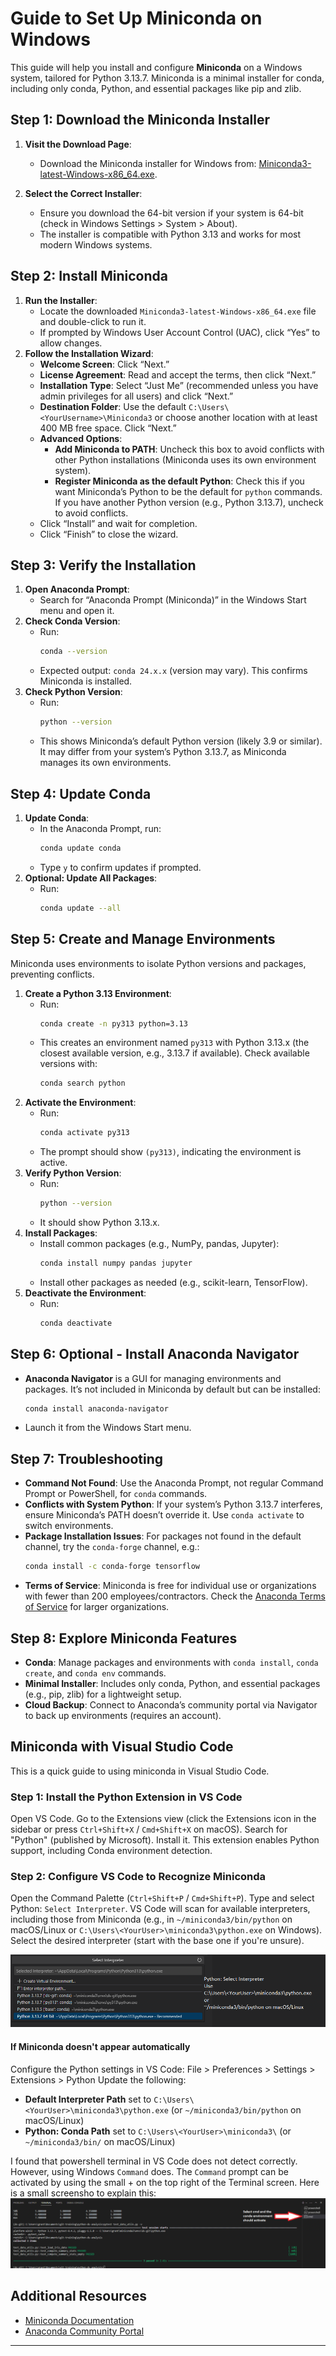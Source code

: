 
# Guide to Set Up Miniconda on Windows

This guide will help you install and configure **Miniconda** on a Windows system, tailored for Python 3.13.7. Miniconda is a minimal installer for conda, including only conda, Python, and essential packages like pip and zlib.

## Step 1: Download the Miniconda Installer
1. **Visit the Download Page**:
   - Download the Miniconda installer for Windows from: [Miniconda3-latest-Windows-x86_64.exe](https://repo.anaconda.com/miniconda/Miniconda3-latest-Windows-x86_64.exe).
   
2. **Select the Correct Installer**:
   - Ensure you download the 64-bit version if your system is 64-bit (check in Windows Settings > System > About).
   - The installer is compatible with Python 3.13 and works for most modern Windows systems.

## Step 2: Install Miniconda
1. **Run the Installer**:
   - Locate the downloaded `Miniconda3-latest-Windows-x86_64.exe` file and double-click to run it.
   - If prompted by Windows User Account Control (UAC), click “Yes” to allow changes.
2. **Follow the Installation Wizard**:
   - **Welcome Screen**: Click “Next.”
   - **License Agreement**: Read and accept the terms, then click “Next.”
   - **Installation Type**: Select “Just Me” (recommended unless you have admin privileges for all users) and click “Next.”
   - **Destination Folder**: Use the default `C:\Users\<YourUsername>\Miniconda3` or choose another location with at least 400 MB free space. Click “Next.”
   - **Advanced Options**:
     - **Add Miniconda to PATH**: Uncheck this box to avoid conflicts with other Python installations (Miniconda uses its own environment system).
     - **Register Miniconda as the default Python**: Check this if you want Miniconda’s Python to be the default for `python` commands. If you have another Python version (e.g., Python 3.13.7), uncheck to avoid conflicts.
   - Click “Install” and wait for completion.
   - Click “Finish” to close the wizard.

## Step 3: Verify the Installation
1. **Open Anaconda Prompt**:
   - Search for “Anaconda Prompt (Miniconda)” in the Windows Start menu and open it.
2. **Check Conda Version**:
   - Run:
     ```bash
     conda --version
     ```
   - Expected output: `conda 24.x.x` (version may vary). This confirms Miniconda is installed.
3. **Check Python Version**:
   - Run:
     ```bash
     python --version
     ```
   - This shows Miniconda’s default Python version (likely 3.9 or similar). It may differ from your system’s Python 3.13.7, as Miniconda manages its own environments.

## Step 4: Update Conda
1. **Update Conda**:
   - In the Anaconda Prompt, run:
     ```bash
     conda update conda
     ```
   - Type `y` to confirm updates if prompted.
2. **Optional: Update All Packages**:
   - Run:
     ```bash
     conda update --all
     ```

## Step 5: Create and Manage Environments
Miniconda uses environments to isolate Python versions and packages, preventing conflicts.
1. **Create a Python 3.13 Environment**:
   - Run:
     ```bash
     conda create -n py313 python=3.13
     ```
   - This creates an environment named `py313` with Python 3.13.x (the closest available version, e.g., 3.13.7 if available). Check available versions with:
     ```bash
     conda search python
     ```
2. **Activate the Environment**:
   - Run:
     ```bash
     conda activate py313
     ```
   - The prompt should show `(py313)`, indicating the environment is active.
3. **Verify Python Version**:
   - Run:
     ```bash
     python --version
     ```
   - It should show Python 3.13.x.
4. **Install Packages**:
   - Install common packages (e.g., NumPy, pandas, Jupyter):
     ```bash
     conda install numpy pandas jupyter
     ```
   - Install other packages as needed (e.g., scikit-learn, TensorFlow).
5. **Deactivate the Environment**:
   - Run:
     ```bash
     conda deactivate
     ```

## Step 6: Optional - Install Anaconda Navigator
- **Anaconda Navigator** is a GUI for managing environments and packages. It’s not included in Miniconda by default but can be installed:
  ```bash
  conda install anaconda-navigator
  ```
- Launch it from the Windows Start menu.

## Step 7: Troubleshooting
- **Command Not Found**: Use the Anaconda Prompt, not regular Command Prompt or PowerShell, for `conda` commands.
- **Conflicts with System Python**: If your system’s Python 3.13.7 interferes, ensure Miniconda’s PATH doesn’t override it. Use `conda activate` to switch environments.
- **Package Installation Issues**: For packages not found in the default channel, try the `conda-forge` channel, e.g.:
  ```bash
  conda install -c conda-forge tensorflow
  ```
- **Terms of Service**: Miniconda is free for individual use or organizations with fewer than 200 employees/contractors. Check the [Anaconda Terms of Service](https://www.anaconda.com/terms-of-service) for larger organizations.

## Step 8: Explore Miniconda Features
- **Conda**: Manage packages and environments with `conda install`, `conda create`, and `conda env` commands.
- **Minimal Installer**: Includes only conda, Python, and essential packages (e.g., pip, zlib) for a lightweight setup.
- **Cloud Backup**: Connect to Anaconda’s community portal via Navigator to back up environments (requires an account).


## Miniconda with Visual Studio Code
This is a quick guide to using miniconda in Visual Studio Code.

### Step 1: Install the Python Extension in VS Code

Open VS Code.
Go to the Extensions view (click the Extensions icon in the sidebar or press `Ctrl+Shift+X` / `Cmd+Shift+X` on macOS).
Search for "Python" (published by Microsoft).
Install it. This extension enables Python support, including Conda environment detection.

### Step 2: Configure VS Code to Recognize Miniconda

Open the Command Palette (`Ctrl+Shift+P` / `Cmd+Shift+P`).
Type and select Python: `Select Interpreter`.
VS Code will scan for available interpreters, including those from Miniconda (e.g., in `~/miniconda3/bin/python` on macOS/Linux or `C:\Users\<YourUser>\miniconda3\python.exe` on Windows).
Select the desired interpreter (start with the base one if you're unsure).

![Select the python interpreter from conda folder](images/Select_Python_interpreter.png)

#### If Miniconda doesn't appear automatically
Configure the Python settings in VS Code:
File > Preferences > Settings > Extensions > Python
Update the following:
- **Default Interpreter Path** set to `C:\Users\<YourUser>\miniconda3\python.exe` (or `~/miniconda3/bin/python` on macOS/Linux)
- **Python: Conda Path** set to `C:\Users\<YourUser>\miniconda3\` (or `~/miniconda3/bin/` on macOS/Linux)

I found that powershell terminal in VS Code does not detect correctly. However, using Windows `Command` does. The `Command` prompt can be activated by using the small + on the top right of the Terminal screen. Here is a small screensho to explain this:
![Miniconda use cmd to use environment](images/Conda_use_cmd.png) 

## Additional Resources
- [Miniconda Documentation](https://docs.conda.io/en/latest/miniconda.html)
- [Anaconda Community Portal](https://www.anaconda.com/)

--- 
